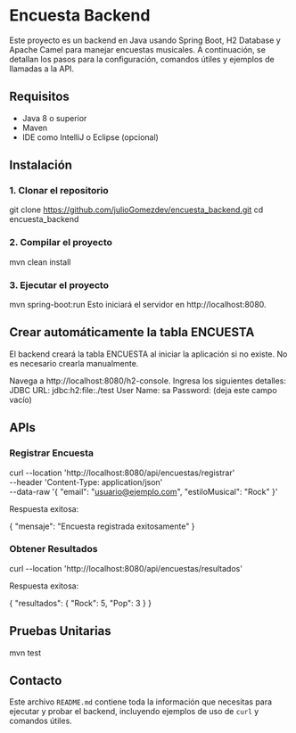 # Encuesta Backend

Este proyecto es un backend en Java usando Spring Boot, H2 Database y Apache Camel para manejar encuestas musicales. A continuación, se detallan los pasos para la configuración, comandos útiles y ejemplos de llamadas a la API.

## Requisitos

- Java 8 o superior
- Maven
- IDE como IntelliJ o Eclipse (opcional)

## Instalación

### 1. Clonar el repositorio

git clone https://github.com/julioGomezdev/encuesta_backend.git
cd encuesta_backend

### 2. Compilar el proyecto
mvn clean install

### 3. Ejecutar el proyecto
mvn spring-boot:run
Esto iniciará el servidor en http://localhost:8080.

## Crear automáticamente la tabla ENCUESTA
El backend creará la tabla ENCUESTA al iniciar la aplicación si no existe. No es necesario crearla manualmente.

Navega a http://localhost:8080/h2-console.
Ingresa los siguientes detalles:
JDBC URL: jdbc:h2:file:./test
User Name: sa
Password: (deja este campo vacío)


## APIs

### Registrar Encuesta

curl --location 'http://localhost:8080/api/encuestas/registrar' \
--header 'Content-Type: application/json' \
--data-raw '{
"email": "usuario@ejemplo.com",
"estiloMusical": "Rock"
}'

Respuesta exitosa:

{
    "mensaje": "Encuesta registrada exitosamente"
}

### Obtener Resultados

curl --location 'http://localhost:8080/api/encuestas/resultados'

Respuesta exitosa:

{
    "resultados": {
        "Rock": 5,
        "Pop": 3
        }
}

## Pruebas Unitarias
mvn test

## Contacto
Este archivo `README.md` contiene toda la información que necesitas para ejecutar y probar el backend, incluyendo ejemplos de uso de `curl` y comandos útiles.


